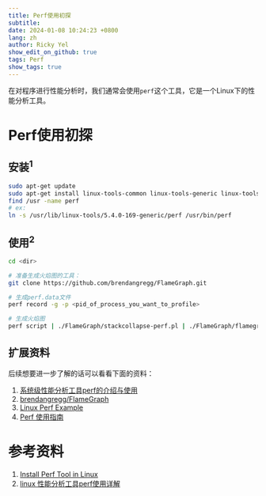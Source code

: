 ```yaml
---
title: Perf使用初探
subtitle:
date: 2024-01-08 10:24:23 +0800
lang: zh
author: Ricky Yel
show_edit_on_github: true
tags: Perf
show_tags: true
---
```


在对程序进行性能分析时，我们通常会使用`perf`这个工具，它是一个Linux下的性能分析工具。
<!--more-->

# Perf使用初探

## 安装<sup>1</sup>

```bash
sudo apt-get update
sudo apt-get install linux-tools-common linux-tools-generic linux-tools-`uname -r`
find /usr -name perf
# ex:
ln -s /usr/lib/linux-tools/5.4.0-169-generic/perf /usr/bin/perf
```

## 使用<sup>2</sup>

```bash
cd <dir>

# 准备生成火焰图的工具：
git clone https://github.com/brendangregg/FlameGraph.git

# 生成perf.data文件
perf record -g -p <pid_of_process_you_want_to_profile>

# 生成火焰图
perf script | ./FlameGraph/stackcollapse-perf.pl | ./FlameGraph/flamegraph.pl > process.svg
```

## 扩展资料

后续想要进一步了解的话可以看看下面的资料：

1. [系统级性能分析工具perf的介绍与使用](https://www.cnblogs.com/arnoldlu/p/6241297.html)
2. [brendangregg/FlameGraph](https://github.com/brendangregg/FlameGraph)
3. [Linux Perf Example](https://www.brendangregg.com/perf.html)
4. [Perf 使用指南](https://yoc.docs.t-head.cn/linuxbook/Chapter4/perf.html)


# 参考资料
1. [Install Perf Tool in Linux](https://xiaoyanzhuo.github.io/2019/01/18/Perf-Tool.html)
2. [linux 性能分析工具perf使用详解](https://blog.csdn.net/cyq6239075/article/details/104371328)

